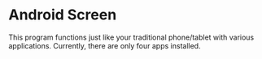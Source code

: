 # Android Screen
This program functions just like your traditional phone/tablet with various applications. Currently, there are only four apps installed.
